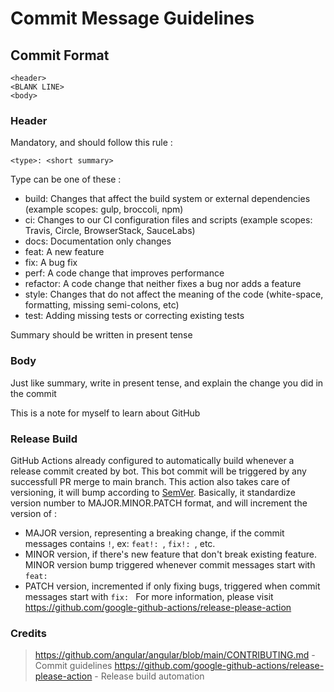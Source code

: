 # Commit Message Guidelines

## Commit Format

```
<header>
<BLANK LINE>
<body>
```

### Header

Mandatory, and should follow this rule :

```
<type>: <short summary>
```

Type can be one of these :

- build: Changes that affect the build system or external dependencies (example scopes: gulp, broccoli, npm)
- ci: Changes to our CI configuration files and scripts (example scopes: Travis, Circle, BrowserStack, SauceLabs)
- docs: Documentation only changes
- feat: A new feature
- fix: A bug fix
- perf: A code change that improves performance
- refactor: A code change that neither fixes a bug nor adds a feature
- style: Changes that do not affect the meaning of the code (white-space, formatting, missing semi-colons, etc)
- test: Adding missing tests or correcting existing tests

Summary should be written in present tense

### Body

Just like summary, write in present tense, and explain the change you did in the commit

This is a note for myself to learn about GitHub

### Release Build

GitHub Actions already configured to automatically build whenever a release commit created by bot. This bot commit will be triggered by any successfull PR merge to main branch. This action also takes care of versioning, it will bump according to [SemVer](https://semver.org/). Basically, it standardize version number to MAJOR.MINOR.PATCH format, and will increment the version of :

- MAJOR version, representing a breaking change, if the commit messages contains `!`, ex: `feat!: `, `fix!: `, etc.
- MINOR version, if there's new feature that don't break existing feature. MINOR version bump triggered whenever commit messages start with `feat: `
- PATCH version, incremented if only fixing bugs, triggered when commit messages start with `fix: `
  For more information, please visit https://github.com/google-github-actions/release-please-action

### Credits

> https://github.com/angular/angular/blob/main/CONTRIBUTING.md - Commit guidelines
> https://github.com/google-github-actions/release-please-action - Release build automation
